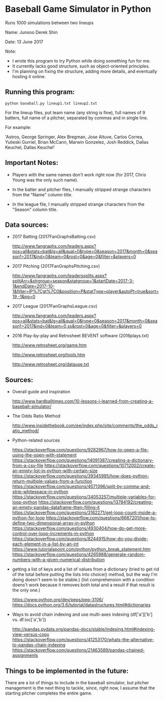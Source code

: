 # Baseball Game Simulator in Python

Runs 1000 simulations between two lineups

Name: Junsoo Derek Shin

Date: 13 June 2017

Note: 

- I wrote this program to try Python while doing something fun for me.
- It currently lacks good structure, such as object-oriented principles.
- I'm planning on fixing the structure, adding more details, and eventually
  hosting it online.

## Running this program:

`python baseball.py lineup1.txt lineup2.txt`

For the lineup files, put team name (any string is fine), full names of 9 
batters, full name of a pitcher, separated by commas and in single line.

For example:

'Astros, George Springer, Alex Bregman, Jose Altuve, Carlos Correa, Yulieski Gurriel, Brian McCann, Marwin Gonzelez, Josh Reddick, Dallas Keuchel, Dallas Keuchel'

## Important Notes:
- Players with the same names don't work right now (for 2017, Chris Young was 
  the only such name).

- In the batter and pitcher files, I manually stripped strange characters from
  the "Name" column title.

- In the league file, I manually stripped strange characters from the "Season"
  column title.

## Data sources:
- 2017 Batting (2017FanGraphsBatting.csv)
	
	<http://www.fangraphs.com/leaders.aspx?pos=all&stats=bat&lg=all&qual=0&type=0&season=2017&month=0&season1=2017&ind=0&team=0&rost=0&age=0&filter=&players=0>

- 2017 Pitching (2017FanGraphsPitching.csv)
	
	<http://www.fangraphs.com/leaderssplits.aspx?splitArr=&strgroup=season&statgroup=1&startDate=2017-3-1&endDate=2017-10-1&filter=IP%7Cgt%7C0&position=P&statType=player&autoPt=true&sort=19,-1&pg=0>

- 2017 League (2017FanGraphsLeague.csv)
	
	<http://www.fangraphs.com/leaders.aspx?pos=all&stats=bat&lg=all&qual=0&type=0&season=2017&month=0&season1=2017&ind=0&team=0,ss&rost=0&age=0&filter=&players=0>

- 2016 Play-by-play and Retrosheet BEVENT software (2016plays.txt)
	
	<http://www.retrosheet.org/game.htm>
	
	<http://www.retrosheet.org/tools.htm>

	<http://www.retrosheet.org/datause.txt>

## Sources:
- Overall guide and inspiration

   <http://www.hardballtimes.com/10-lessons-i-learned-from-creating-a-baseball-simulator/>

- The Odds Ratio Method

   <http://www.insidethebook.com/ee/index.php/site/comments/the_odds_ratio_method/>

- Python-related sources

	<https://stackoverflow.com/questions/9282967/how-to-open-a-file-using-the-open-with-statement>
	<https://stackoverflow.com/questions/14091387/creating-a-dictionary-from-a-csv-file>
	<https://stackoverflow.com/questions/10712002/create-an-empty-list-in-python-with-certain-size>
	<https://stackoverflow.com/questions/39345995/how-does-python-return-multiple-values-from-a-function>
	<https://stackoverflow.com/questions/4071396/split-by-comma-and-strip-whitespace-in-python>
	<https://stackoverflow.com/questions/34053257/multiple-variables-for-loop-python>
	<https://stackoverflow.com/questions/13784192/creating-an-empty-pandas-dataframe-then-filling-it>
	<https://stackoverflow.com/questions/3162271/get-loop-count-inside-a-python-for-loop>
	<https://stackoverflow.com/questions/6667201/how-to-define-two-dimensional-array-in-python>
	<https://stackoverflow.com/questions/4930404/how-do-get-more-control-over-loop-increments-in-python>
	<https://stackoverflow.com/questions/8244915/how-do-you-divide-each-element-in-a-list-by-an-int>
	<https://www.tutorialspoint.com/python/python_break_statement.htm>
	<https://stackoverflow.com/questions/4265988/generate-random-numbers-with-a-given-numerical-distribution>

- getting a list of keys and a list of values from a dictionary
  (tried to get rid of the total before putting the lists into choice() method, but the way I'm doing doesn't seem to be stable.)
  (list comprehension with a condition doens't work because it removes both total and a result if that result is the only one.)

	<https://www.python.org/dev/peps/pep-3106/>
	<https://docs.python.org/3.6/tutorial/datastructures.html#dictionaries>

- Ways to avoid chain indexing and use multi-axes indexing (df['a']['b'] vs. df.loc['a','b'])

	<http://pandas.pydata.org/pandas-docs/stable/indexing.html#indexing-view-versus-copy>
	<https://stackoverflow.com/questions/41253170/whats-the-alternative-to-pandas-chain-indexing>
	<https://stackoverflow.com/questions/21463589/pandas-chained-assignments>

## Things to be implemented in the future:
There are a lot of things to include in the baseball simulator, but pitcher 
management is the next thing to tackle, since, right now, I assume that the 
starting pitcher completes the entire game.


